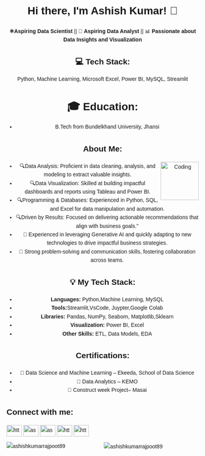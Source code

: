 <!DOCTYPE html>
<html lang="en">
<head>
    <meta charset="UTF-8">
    <meta name="viewport" content="width=device-width, initial-scale=1.0">
</head>
<body style="font-family: Arial, sans-serif; line-height: 1.6; margin: 20px;">
<center>

  <h1>Hi there, I'm Ashish Kumar! 👋</h1>
    <p><strong>⚛Aspiring Data Scientist</strong> || 🌟 <strong>Aspiring Data Analyst</strong> || 📊 <strong>Passionate about Data Insights and Visualization</strong></p>

<h2>💻 Tech Stack:</h2>
    <p>Python, Machine Learning, Microsoft Excel, Power BI, MySQL, Streamlit</p>

  <h1>🎓 <strong>Education:</strong></h1>
        <ul>
            <li>B.Tech from Bundelkhand University, Jhansi</li>
        </ul>
       


<h2>About Me:</h2>
  <img align="right" alt="Coding" width="100" src="https://cdn.dribbble.com/users/2565022/screenshots/13928516/media/8f26a64d2a0656d3f18408484b1507d9.gif">
<ul>
<li>🔍Data Analysis: Proficient in data cleaning, analysis, and modeling to extract valuable insights. </li>
<li>🔍Data Visualization: Skilled at building impactful dashboards and reports using Tableau and Power BI.</li>
<li>🔍Programming & Databases: Experienced in Python, SQL, and Excel for data manipulation and automation.</li>
<li>🔍Driven by Results: Focused on delivering actionable recommendations that align with business goals."</li>
<li>🤖 Experienced in leveraging Generative AI and quickly adapting to new technologies to drive impactful business strategies.</li>
<li>🌟 Strong problem-solving and communication skills, fostering collaboration across teams.</li>
</ul>

  <h2>💡 My Tech Stack:</h2>
    <ul>
        <li><strong>Languages:</strong> Python,Machine Learning, MySQL</li>
        <li><strong>Tools:</strong>Streamlit,VsCode, Juypter,Google Colab</li>
	<li><strong>Libraries:</strong> Pandas, NumPy, Seaborn, Matplotlib,Sklearn</li>
        <li><strong>Visualization:</strong> Power BI, Excel</li>
        <li><strong>Other Skills:</strong> ETL, Data Models, EDA</li>
    </ul>

  <h2>Certifications:</h2>
    <ul>
        <li>📜 Data Science and Machine Learning – Ekeeda, School of Data Science</li>
        <li>📜 Data Analytics – KEMO</li>
        <li>📜 Construct week Project– Masai</li>
    </ul>

  <h2 align="left">Connect with me:</h2>
<p align="left">
<a href="https://linkedin.com/in/https://www.linkedin.com/in/ashish-kumar-381514230/" target="blank"><img align="center" src="https://raw.githubusercontent.com/rahuldkjain/github-profile-readme-generator/master/src/images/icons/Social/linked-in-alt.svg" alt="https://www.linkedin.com/in/ashish-kumar-381514230/" height="30" width="40" /></a>
<a href="https://kaggle.com/ashishkumarrajpoot" target="blank"><img align="center" src="https://raw.githubusercontent.com/rahuldkjain/github-profile-readme-generator/master/src/images/icons/Social/kaggle.svg" alt="ashishkumarrajpoot" height="30" width="40" /></a>
<a href="https://instagram.com/ashish_kumar_rajpoot" target="blank"><img align="center" src="https://raw.githubusercontent.com/rahuldkjain/github-profile-readme-generator/master/src/images/icons/Social/instagram.svg" alt="ashish_kumar_rajpoot" height="30" width="40" /></a>
<a href="https://www.hackerrank.com/https://www.hackerrank.com/dashboard" target="blank"><img align="center" src="https://raw.githubusercontent.com/rahuldkjain/github-profile-readme-generator/master/src/images/icons/Social/hackerrank.svg" alt="https://www.hackerrank.com/dashboard" height="30" width="40" /></a>
<a href="https://www.leetcode.com/https://leetcode.com/u/ashishkumarrajpoot/" target="blank"><img align="center" src="https://raw.githubusercontent.com/rahuldkjain/github-profile-readme-generator/master/src/images/icons/Social/leet-code.svg" alt="https://leetcode.com/u/ashishkumarrajpoot/" height="30" width="40" /></a>
</p>

<p><img align="left" src="https://github-readme-stats.vercel.app/api/top-langs?username=ashishkumarrajpoot89&show_icons=true&locale=en&layout=compact" alt="ashishkumarrajpoot89" /></p>

<p>&nbsp;<img align="center" src="https://github-readme-stats.vercel.app/api?username=ashishkumarrajpoot89&show_icons=true&locale=en" alt="ashishkumarrajpoot89" /></p>
</center>
</body>
</html>
